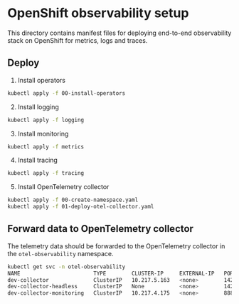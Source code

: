 # OpenShift observability setup

This directory contains manifest files for deploying end-to-end observability stack on OpenShift for metrics, logs and traces.

## Deploy

1. Install operators
```bash
kubectl apply -f 00-install-operators
```

2. Install logging
```bash
kubectl apply -f logging
```

3. Install monitoring
```bash
kubectl apply -f metrics
```

4. Install tracing
```bash
kubectl apply -f tracing
```

5. Install OpenTelemetry collector

```bash
kubectl apply -f 00-create-namespace.yaml
kubectl apply -f 01-deploy-otel-collector.yaml
```

## Forward data to OpenTelemetry collector

The telemetry data should be forwarded to the OpenTelemetry collector in the `otel-observability` namespace.

```bash
kubectl get svc -n otel-observability
NAME                       TYPE        CLUSTER-IP     EXTERNAL-IP   PORT(S)                                                                     AGE
dev-collector              ClusterIP   10.217.5.163   <none>        14250/TCP,4317/TCP,4318/TCP,14268/TCP,6831/UDP,6832/UDP,8889/TCP,9411/TCP   39m
dev-collector-headless     ClusterIP   None           <none>        14250/TCP,4317/TCP,4318/TCP,14268/TCP,6831/UDP,6832/UDP,8889/TCP,9411/TCP   39m
dev-collector-monitoring   ClusterIP   10.217.4.175   <none>        8888/TCP
 ```